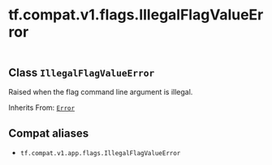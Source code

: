 <div itemscope itemtype="http://developers.google.com/ReferenceObject">
<meta itemprop="name" content="tf.compat.v1.flags.IllegalFlagValueError" />
<meta itemprop="path" content="Stable" />
</div>

# tf.compat.v1.flags.IllegalFlagValueError

<!-- Insert buttons and diff -->

<table class="tfo-notebook-buttons tfo-api" align="left">
</table>



## Class `IllegalFlagValueError`

Raised when the flag command line argument is illegal.

Inherits From: [`Error`](../../../../tf/compat/v1/flags/Error.md)

<!-- Placeholder for "Used in" -->




## Compat aliases

* `tf.compat.v1.app.flags.IllegalFlagValueError`


